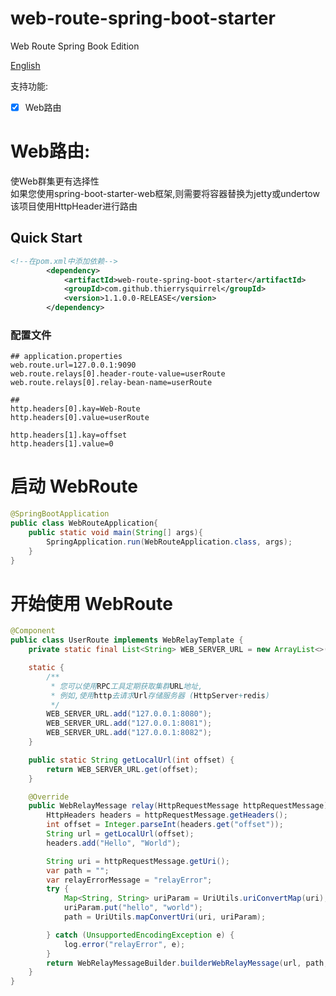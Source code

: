 # web-route-spring-boot-starter

Web Route Spring Book Edition

[English](./README.md)

支持功能:
- [x] Web路由

# Web路由:
使Web群集更有选择性  
如果您使用spring-boot-starter-web框架,则需要将容器替换为jetty或undertow  
该项目使用HttpHeader进行路由  

## Quick Start

```xml
<!--在pom.xml中添加依赖-->
        <dependency>
            <artifactId>web-route-spring-boot-starter</artifactId>
            <groupId>com.github.thierrysquirrel</groupId>
            <version>1.1.0.0-RELEASE</version>
        </dependency>
``` 

### 配置文件

 ```properties
 ## application.properties
web.route.url=127.0.0.1:9090
web.route.relays[0].header-route-value=userRoute
web.route.relays[0].relay-bean-name=userRoute
 ```

 ```http headers
 ##
http.headers[0].kay=Web-Route
http.headers[0].value=userRoute

http.headers[1].kay=offset
http.headers[1].value=0
 ```

# 启动 WebRoute
 ```java
 @SpringBootApplication
 public class WebRouteApplication{
     public static void main(String[] args){
         SpringApplication.run(WebRouteApplication.class, args);
     }
 }
 ```

# 开始使用 WebRoute
```java
@Component
public class UserRoute implements WebRelayTemplate {
	private static final List<String> WEB_SERVER_URL = new ArrayList<>();

	static {
		/**
		 * 您可以使用RPC工具定期获取集群URL地址,
		 * 例如,使用http去请求Url存储服务器 (HttpServer+redis)
		 */
		WEB_SERVER_URL.add("127.0.0.1:8080");
		WEB_SERVER_URL.add("127.0.0.1:8081");
		WEB_SERVER_URL.add("127.0.0.1:8082");
	}

	public static String getLocalUrl(int offset) {
		return WEB_SERVER_URL.get(offset);
	}

	@Override
	public WebRelayMessage relay(HttpRequestMessage httpRequestMessage) {
		HttpHeaders headers = httpRequestMessage.getHeaders();
        int offset = Integer.parseInt(headers.get("offset"));
		String url = getLocalUrl(offset);
		headers.add("Hello", "World");

		String uri = httpRequestMessage.getUri();
		var path = "";
		var relayErrorMessage = "relayError";
		try {
			Map<String, String> uriParam = UriUtils.uriConvertMap(uri);
			uriParam.put("hello", "world");
			path = UriUtils.mapConvertUri(uri, uriParam);

		} catch (UnsupportedEncodingException e) {
			log.error("relayError", e);
		}
		return WebRelayMessageBuilder.builderWebRelayMessage(url, path, headers, relayErrorMessage);
	}
}
```


